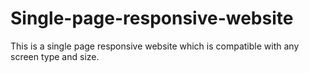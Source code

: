 # Single-page-responsive-website
This is a single page responsive website which is compatible with any screen type and size. 
